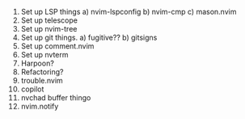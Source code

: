 1. Set up LSP things
    a) nvim-lspconfig
    b) nvim-cmp
    c) mason.nvim
2. Set up telescope
3. Set up nvim-tree
4. Set up git things.
    a) fugitive??
    b) gitsigns
5. Set up comment.nvim
6. Set up nvterm
7. Harpoon?
8. Refactoring?
9. trouble.nvim
10. copilot 
11. nvchad buffer thingo
12. nvim.notify
